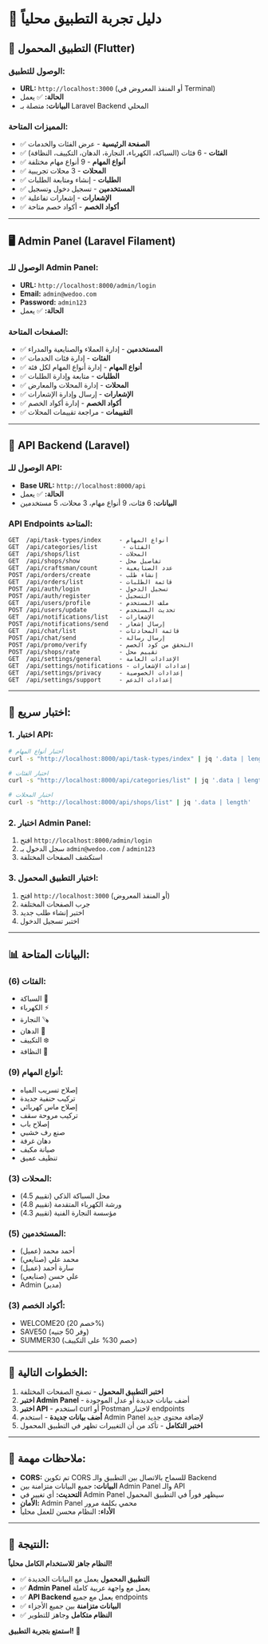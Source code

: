 # 🚀 دليل تجربة التطبيق محلياً

## 📱 **التطبيق المحمول (Flutter)**

### **الوصول للتطبيق:**
- **URL:** `http://localhost:3000` (أو المنفذ المعروض في Terminal)
- **الحالة:** ✅ يعمل
- **البيانات:** متصلة بـ Laravel Backend المحلي

### **المميزات المتاحة:**
- ✅ **الصفحة الرئيسية** - عرض الفئات والخدمات
- ✅ **الفئات** - 6 فئات (السباكة، الكهرباء، النجارة، الدهان، التكييف، النظافة)
- ✅ **أنواع المهام** - 9 أنواع مهام مختلفة
- ✅ **المحلات** - 3 محلات تجريبية
- ✅ **الطلبات** - إنشاء ومتابعة الطلبات
- ✅ **المستخدمين** - تسجيل دخول وتسجيل
- ✅ **الإشعارات** - إشعارات تفاعلية
- ✅ **أكواد الخصم** - أكواد خصم متاحة

---

## 🖥️ **Admin Panel (Laravel Filament)**

### **الوصول للـ Admin Panel:**
- **URL:** `http://localhost:8000/admin/login`
- **Email:** `admin@wedoo.com`
- **Password:** `admin123`
- **الحالة:** ✅ يعمل

### **الصفحات المتاحة:**
- ✅ **المستخدمين** - إدارة العملاء والصنايعية والمدراء
- ✅ **الفئات** - إدارة فئات الخدمات
- ✅ **أنواع المهام** - إدارة أنواع المهام لكل فئة
- ✅ **الطلبات** - متابعة وإدارة الطلبات
- ✅ **المحلات** - إدارة المحلات والمعارض
- ✅ **الإشعارات** - إرسال وإدارة الإشعارات
- ✅ **أكواد الخصم** - إدارة أكواد الخصم
- ✅ **التقييمات** - مراجعة تقييمات المحلات

---

## 🔗 **API Backend (Laravel)**

### **الوصول للـ API:**
- **Base URL:** `http://localhost:8000/api`
- **الحالة:** ✅ يعمل
- **البيانات:** 6 فئات، 9 أنواع مهام، 3 محلات، 5 مستخدمين

### **API Endpoints المتاحة:**
```
GET  /api/task-types/index     - أنواع المهام
GET  /api/categories/list       - الفئات
GET  /api/shops/list           - المحلات
GET  /api/shops/show           - تفاصيل محل
GET  /api/craftsman/count      - عدد الصنايعية
POST /api/orders/create        - إنشاء طلب
GET  /api/orders/list          - قائمة الطلبات
POST /api/auth/login           - تسجيل الدخول
POST /api/auth/register        - التسجيل
GET  /api/users/profile        - ملف المستخدم
POST /api/users/update         - تحديث المستخدم
GET  /api/notifications/list   - الإشعارات
POST /api/notifications/send   - إرسال إشعار
GET  /api/chat/list            - قائمة المحادثات
POST /api/chat/send            - إرسال رسالة
POST /api/promo/verify         - التحقق من كود الخصم
POST /api/shops/rate           - تقييم محل
GET  /api/settings/general     - الإعدادات العامة
GET  /api/settings/notifications - إعدادات الإشعارات
GET  /api/settings/privacy     - إعدادات الخصوصية
GET  /api/settings/support     - إعدادات الدعم
```

---

## 🧪 **اختبار سريع:**

### **1. اختبار API:**
```bash
# اختبار أنواع المهام
curl -s "http://localhost:8000/api/task-types/index" | jq '.data | length'

# اختبار الفئات
curl -s "http://localhost:8000/api/categories/list" | jq '.data | length'

# اختبار المحلات
curl -s "http://localhost:8000/api/shops/list" | jq '.data | length'
```

### **2. اختبار Admin Panel:**
1. افتح `http://localhost:8000/admin/login`
2. سجل الدخول بـ `admin@wedoo.com` / `admin123`
3. استكشف الصفحات المختلفة

### **3. اختبار التطبيق المحمول:**
1. افتح `http://localhost:3000` (أو المنفذ المعروض)
2. جرب الصفحات المختلفة
3. اختبر إنشاء طلب جديد
4. اختبر تسجيل الدخول

---

## 📊 **البيانات المتاحة:**

### **الفئات (6):**
- السباكة 🔧
- الكهرباء ⚡
- النجارة 🪚
- الدهان 🎨
- التكييف ❄️
- النظافة 🧹

### **أنواع المهام (9):**
- إصلاح تسريب المياه
- تركيب حنفية جديدة
- إصلاح ماس كهربائي
- تركيب مروحة سقف
- إصلاح باب
- صنع رف خشبي
- دهان غرفة
- صيانة مكيف
- تنظيف عميق

### **المحلات (3):**
- محل السباكة الذكي (تقييم 4.5)
- ورشة الكهرباء المتقدمة (تقييم 4.8)
- مؤسسة النجارة الفنية (تقييم 4.3)

### **المستخدمين (5):**
- أحمد محمد (عميل)
- محمد علي (صنايعي)
- سارة أحمد (عميل)
- علي حسن (صنايعي)
- Admin (مدير)

### **أكواد الخصم (3):**
- WELCOME20 (خصم 20%)
- SAVE50 (وفر 50 جنيه)
- SUMMER30 (خصم 30% على التكييف)

---

## 🎯 **الخطوات التالية:**

1. **اختبر التطبيق المحمول** - تصفح الصفحات المختلفة
2. **اختبر Admin Panel** - أضف بيانات جديدة أو عدل الموجودة
3. **اختبر API** - استخدم curl أو Postman لاختبار endpoints
4. **أضف بيانات جديدة** - استخدم Admin Panel لإضافة محتوى جديد
5. **اختبر التكامل** - تأكد من أن التغييرات تظهر في التطبيق المحمول

---

## 🚨 **ملاحظات مهمة:**

- **CORS:** تم تكوين CORS للسماح بالاتصال بين التطبيق والـ Backend
- **البيانات:** جميع البيانات متزامنة بين Admin Panel والـ API
- **التحديث:** أي تغيير في Admin Panel سيظهر فوراً في التطبيق المحمول
- **الأمان:** Admin Panel محمي بكلمة مرور
- **الأداء:** النظام محسن للعمل محلياً

---

## 🎉 **النتيجة:**

**النظام جاهز للاستخدام الكامل محلياً!**

- ✅ **التطبيق المحمول** يعمل مع البيانات الجديدة
- ✅ **Admin Panel** يعمل مع واجهة عربية كاملة
- ✅ **API Backend** يعمل مع جميع endpoints
- ✅ **البيانات متزامنة** بين جميع الأجزاء
- ✅ **النظام متكامل** وجاهز للتطوير

**استمتع بتجربة التطبيق!** 🚀
